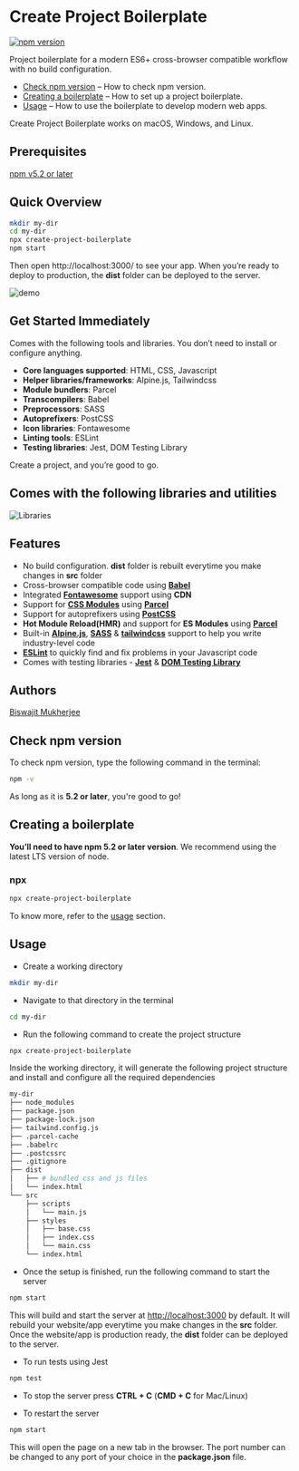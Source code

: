 # Create Project Boilerplate
[![npm version](https://img.shields.io/badge/npm%20package-v2.3.2-brightgreen)](https://img.shields.io/badge/npm%20package-v2.3.2-brightgreen)

Project boilerplate for a modern ES6+ cross-browser compatible workflow with no build configuration.

  - [Check npm version](#check-npm-version) – How to check npm version.
  - [Creating a boilerplate](#creating-a-boilerplate) – How to set up a project boilerplate.
  - [Usage](#usage) – How to use the boilerplate to develop modern web apps.

Create Project Boilerplate works on macOS, Windows, and Linux.


## Prerequisites

[npm v5.2 or later](https://nodejs.org/)


## Quick Overview

```bash
mkdir my-dir
cd my-dir
npx create-project-boilerplate
npm start
```

Then open http://localhost:3000/ to see your app.
When you’re ready to deploy to production, the **dist** folder can be deployed to the server.

![demo](https://res.cloudinary.com/biswajit-mukherjee/image/upload/v1664006663/Projects/create-project-boilerplate/demo_puel3y.gif)

## Get Started Immediately

Comes with the following tools and libraries. You don’t need to install or configure anything.

- **Core languages supported**: HTML, CSS, Javascript
- **Helper libraries/frameworks**: Alpine.js, Tailwindcss
- **Module bundlers**: Parcel
- **Transcompilers**: Babel
- **Preprocessors**: SASS
- **Autoprefixers**: PostCSS
- **Icon libraries**: Fontawesome
- **Linting tools**: ESLint
- **Testing libraries**: Jest, DOM Testing Library

Create a project, and you’re good to go.


## Comes with the following libraries and utilities

![Libraries](https://res.cloudinary.com/biswajit-mukherjee/image/upload/v1668768760/Projects/create-project-boilerplate/cpb-images_y3azmq.jpg)


## Features

- No build configuration. **dist** folder is rebuilt everytime you make changes in **src** folder
- Cross-browser compatible code using **[Babel](https://babeljs.io/)**
- Integrated **[Fontawesome](https://fontawesome.com/)** support using **CDN**
- Support for **[CSS Modules](https://parceljs.org/languages/css/#css-modules)** using **[Parcel](https://parceljs.org/)**
- Support for autoprefixers using **[PostCSS](https://postcss.org/)**
- **Hot Module Reload(HMR)** and support for **ES Modules** using **[Parcel](https://parceljs.org/)**
- Built-in **[Alpine.js](https://alpinejs.dev/)**, **[SASS](https://sass-lang.com/)** & **[tailwindcss](https://tailwindcss.com/)** support to help you write industry-level code
- **[ESLint](https://eslint.org/)** to quickly find and fix problems in your Javascript code
- Comes with testing libraries - **[Jest](https://jestjs.io/)** & **[DOM Testing Library](https://testing-library.com/)**


## Authors

[Biswajit Mukherjee](https://github.com/Biswajit-Mukherjee)


## Check npm version

To check npm version, type the following command in the terminal:

```bash
npm -v
```

As long as it is **5.2 or later**, you're good to go!


## Creating a boilerplate

**You’ll need to have npm 5.2 or later version**. We recommend using the latest LTS version of node.

**<h3>npx</h3>**

```bash
npx create-project-boilerplate
```

To know more, refer to the [usage](#Usage) section.


## Usage

- Create a working directory
```bash
mkdir my-dir
```

- Navigate to that directory in the terminal

```bash
cd my-dir
```

- Run the following command to create the project structure

```bash
npx create-project-boilerplate
```

Inside the working directory, it will generate the following project structure and install and configure all the required dependencies

```bash
my-dir
├── node_modules
├── package.json
├── package-lock.json
├── tailwind.config.js
├── .parcel-cache
├── .babelrc
├── .postcssrc
├── .gitignore
├── dist
│   ├── # bundled css and js files
│   └── index.html
└── src
    ├── scripts
    │   └── main.js
    ├── styles
    │   ├── base.css
    │   ├── index.css
    │   └── main.css
    └── index.html
```

- Once the setup is finished, run the following command to start the server

```bash
npm start
```
This will build and start the server at [http://localhost:3000](http://localhost:3000) by default. It will rebuild your website/app everytime you make changes in the **src** folder. Once the website/app is production ready, the **dist** folder can be deployed to the server.

- To run tests using Jest

```bash
npm test
```

- To stop the server press **CTRL + C** (**CMD + C** for Mac/Linux)

- To restart the server

```bash
npm start
```

This will open the page on a new tab in the browser. The port number can be changed to any port of your choice in the **package.json** file.
